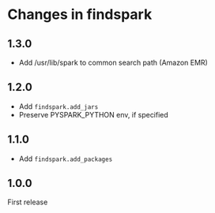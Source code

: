 # Changes in findspark

## 1.3.0

- Add /usr/lib/spark to common search path (Amazon EMR)

## 1.2.0

- Add `findspark.add_jars`
- Preserve PYSPARK_PYTHON env, if specified

## 1.1.0

- Add `findspark.add_packages`


## 1.0.0

First release
